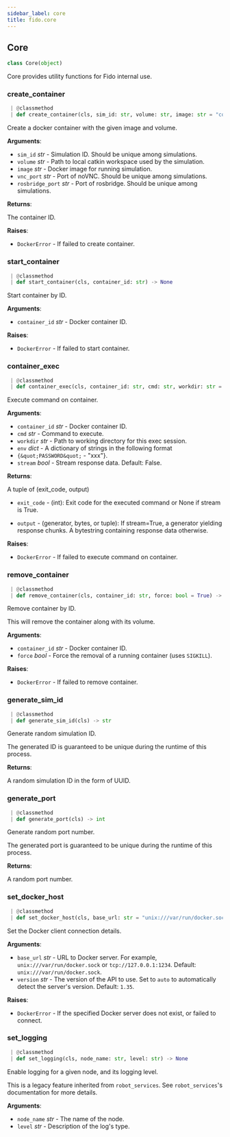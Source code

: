 ```yaml
---
sidebar_label: core
title: fido.core
---
```


## Core

```python
class Core(object)
```

Core provides utility functions for Fido internal use.

### create\_container

```python
 | @classmethod
 | def create_container(cls, sim_id: str, volume: str, image: str = "cosi119/fido-simulation:base", vnc_port: str = "6080", rosbridge_port: str = "9090") -> str
```

Create a docker container with the given image and volume.

**Arguments**:

- `sim_id` _str_ - Simulation ID. Should be unique among simulations.
- `volume` _str_ - Path to local catkin workspace used by the simulation.
- `image` _str_ - Docker image for running simulation.
- `vnc_port` _str_ - Port of noVNC. Should be unique among simulations.
- `rosbridge_port` _str_ - Port of rosbridge. Should be unique among simulations.
  

**Returns**:

  The container ID.
  

**Raises**:

- `DockerError` - If failed to create container.

### start\_container

```python
 | @classmethod
 | def start_container(cls, container_id: str) -> None
```

Start container by ID.

**Arguments**:

- `container_id` _str_ - Docker container ID.
  

**Raises**:

- `DockerError` - If failed to start container.

### container\_exec

```python
 | @classmethod
 | def container_exec(cls, container_id: str, cmd: str, workdir: str = "/workspace/fido_ws", env: Mapping[str, str] = {}, stream: bool = False) -> ExecResult
```

Execute command on container.

**Arguments**:

- `container_id` _str_ - Docker container ID.
- `cmd` _str_ - Command to execute.
- `workdir` _str_ - Path to working directory for this exec session.
- `env` _dict_ - A dictionary of strings in the following format
- `{&quot;PASSWORD&quot;` - &quot;xxx&quot;}.
- `stream` _bool_ - Stream response data. Default: False.
  

**Returns**:

  A tuple of (exit_code, output)
- `exit_code` - (int):
  Exit code for the executed command or None if stream is True.
  
- `output` - (generator, bytes, or tuple):
  If stream=True, a generator yielding response chunks. A bytestring
  containing response data otherwise.
  

**Raises**:

- `DockerError` - If failed to execute command on container.

### remove\_container

```python
 | @classmethod
 | def remove_container(cls, container_id: str, force: bool = True) -> None
```

Remove container by ID.

This will remove the container along with its volume.

**Arguments**:

- `container_id` _str_ - Docker container ID.
- `force` _bool_ - Force the removal of a running container (uses `SIGKILL`).
  

**Raises**:

- `DockerError` - If failed to remove container.

### generate\_sim\_id

```python
 | @classmethod
 | def generate_sim_id(cls) -> str
```

Generate random simulation ID.

The generated ID is guaranteed to be unique during the runtime of this process.

**Returns**:

  A random simulation ID in the form of UUID.

### generate\_port

```python
 | @classmethod
 | def generate_port(cls) -> int
```

Generate random port number.

The generated port is guaranteed to be unique during the runtime of this
process.

**Returns**:

  A random port number.

### set\_docker\_host

```python
 | @classmethod
 | def set_docker_host(cls, base_url: str = "unix:///var/run/docker.sock", version: str = "1.35") -> None
```

Set the Docker client connection details.

**Arguments**:

- `base_url` _str_ - URL to Docker server. For example,
  `unix:///var/run/docker.sock` or `tcp://127.0.0.1:1234`. Default:
  `unix:///var/run/docker.sock`.
- `version` _str_ - The version of the API to use. Set to `auto` to
  automatically detect the server&#x27;s version. Default: `1.35`.
  

**Raises**:

- `DockerError` - If the specified Docker server does not exist, or failed to
  connect.

### set\_logging

```python
 | @classmethod
 | def set_logging(cls, node_name: str, level: str) -> None
```

Enable logging for a given node, and its logging level.

This is a legacy feature inherited from `robot_services`. See
`robot_services`&#x27;s documentation for more details.

**Arguments**:

- `node_name` _str_ - The name of the node.
- `level` _str_ - Description of the log&#x27;s type.

